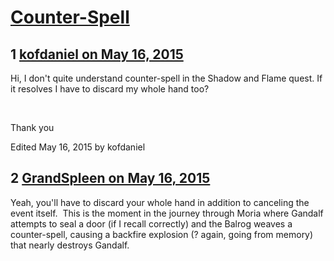 # [Counter-Spell](https://community.fantasyflightgames.com/topic/176654-counter-spell/)

## 1 [kofdaniel on May 16, 2015](https://community.fantasyflightgames.com/topic/176654-counter-spell/?do=findComment&comment=1623201)

Hi, I don't quite understand counter-spell in the Shadow and Flame quest. If it resolves I have to discard my whole hand too?

 

Thank you

Edited May 16, 2015 by kofdaniel

## 2 [GrandSpleen on May 16, 2015](https://community.fantasyflightgames.com/topic/176654-counter-spell/?do=findComment&comment=1623224)

Yeah, you'll have to discard your whole hand in addition to canceling the event itself.  This is the moment in the journey through Moria where Gandalf attempts to seal a door (if I recall correctly) and the Balrog weaves a counter-spell, causing a backfire explosion (? again, going from memory) that nearly destroys Gandalf.

